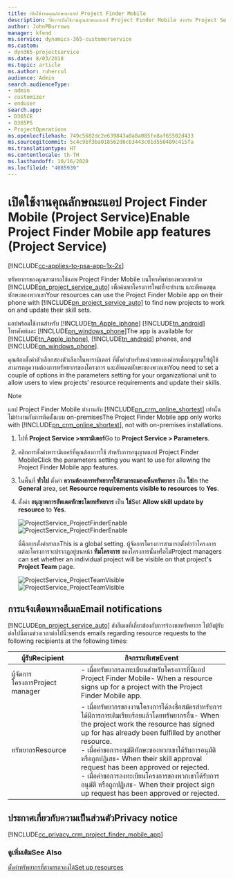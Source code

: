 ```yaml
---
title: เปิดใช้งานคุณลักษณะแอป Project Finder Mobile
description: วิธีการเปิดใช้งานคุณลักษณะแอป Project Finder Mobile สำหรับ Project Service
author: JohnPBurrows
manager: kfend
ms.service: dynamics-365-customerservice
ms.custom:
- dyn365-projectservice
ms.date: 8/03/2018
ms.topic: article
ms.author: ruhercul
audience: Admin
search.audienceType:
- admin
- customizer
- enduser
search.app:
- D365CE
- D365PS
- ProjectOperations
ms.openlocfilehash: 749c5682dc2e639843a0a8a085fe8af65502d433
ms.sourcegitcommit: 5c4c9bf3ba018562d6cb3443c01d550489c415fa
ms.translationtype: HT
ms.contentlocale: th-TH
ms.lasthandoff: 10/16/2020
ms.locfileid: "4085939"
---
```

# <a name="enable-project-finder-mobile-app-features-project-service"></a><span data-ttu-id="c7696-103">เปิดใช้งานคุณลักษณะแอป Project Finder Mobile (Project Service)</span><span class="sxs-lookup"><span data-stu-id="c7696-103">Enable Project Finder Mobile app features (Project Service)</span></span>

[!INCLUDE[cc-applies-to-psa-app-1x-2x](../includes/cc-applies-to-psa-app-1x-2x.md)]

<span data-ttu-id="c7696-104">ทรัพยากรของคุณสามารถใช้แอพ Project Finder Mobile บนโทรศัพท์ของพวกเขาด้วย [!INCLUDE[pn_project_service_auto](../includes/pn-project-service-auto.md)] เพื่อค้นหาโครงการใหม่ที่จะทำงาน และอัพเดตชุดทักษะของพวกเขา</span><span class="sxs-lookup"><span data-stu-id="c7696-104">Your resources can use the Project Finder Mobile app on their phone with [!INCLUDE[pn_project_service_auto](../includes/pn-project-service-auto.md)] to find new projects to work on and update their skill sets.</span></span>  
  
 <span data-ttu-id="c7696-105">แอปพร้อมใช้งานสำหรับ [!INCLUDE[tn_Apple_iphone](../includes/tn-apple-iphone.md)] [!INCLUDE[tn_android](../includes/tn-android.md)] โทรศัพท์และ [!INCLUDE[pn_windows_phone](../includes/pn-windows-phone.md)]</span><span class="sxs-lookup"><span data-stu-id="c7696-105">The app is available for [!INCLUDE[tn_Apple_iphone](../includes/tn-apple-iphone.md)], [!INCLUDE[tn_android](../includes/tn-android.md)] phones, and [!INCLUDE[pn_windows_phone](../includes/pn-windows-phone.md)].</span></span>  
  
 <span data-ttu-id="c7696-106">คุณต้องตั้งค่าตัวเลือกสองตัวเลือกในพารามิเตอร์ ที่ตั้งค่าสำหรับหน่วยขององค์กรเพื่ออนุญาตให้ผู้ใช้สามารถดูความต้องการทรัพยากรของโครงการ และอัพเดตทักษะของพวกเขา</span><span class="sxs-lookup"><span data-stu-id="c7696-106">You need to set a couple of options in the parameters setting for your organizational unit to allow users to view projects' resource requirements and update their skills.</span></span>  
  
> [!NOTE]
>  <span data-ttu-id="c7696-107">แอป Project Finder Mobile ทำงานกับ [!INCLUDE[pn_crm_online_shortest](../includes/pn-crm-online-shortest.md)] เท่านั้น ไม่ทำงานกับการติดตั้งแบบ on-premises</span><span class="sxs-lookup"><span data-stu-id="c7696-107">The Project Finder Mobile app only works with [!INCLUDE[pn_crm_online_shortest](../includes/pn-crm-online-shortest.md)], not with on-premises installations.</span></span>  
  
1. <span data-ttu-id="c7696-108">ไปที่ **Project Service >พารามิเตอร์**</span><span class="sxs-lookup"><span data-stu-id="c7696-108">Go to **Project Service > Parameters**.</span></span>  
  
2. <span data-ttu-id="c7696-109">คลิกการตั้งค่าพารามิเตอร์ที่คุณต้องการใช้ สำหรับการอนุญาตแอป Project Finder Mobile</span><span class="sxs-lookup"><span data-stu-id="c7696-109">Click the parameters setting you want to use for allowing the Project Finder Mobile app features.</span></span>  
  
3. <span data-ttu-id="c7696-110">ในพื้นที่ **ทั่วไป** ตั้งค่า **ความต้องการทรัพยากรให้สามารถมองเห็นทรัพยากร** เป็น **ใช่**</span><span class="sxs-lookup"><span data-stu-id="c7696-110">In the **General** area, set **Resource requirements visible to resources** to **Yes**.</span></span>  
  
4. <span data-ttu-id="c7696-111">ตั้งค่า **อนุญาตการอัพเดตทักษะโดยทรัพยากร** เป็น **ใช่**</span><span class="sxs-lookup"><span data-stu-id="c7696-111">Set **Allow skill update by resource** to **Yes**.</span></span>  
  
   <span data-ttu-id="c7696-112">![ProjectService_ProjectFinderEnable](../psa/media/project-service-project-finder-enable.png "ProjectService_ProjectFinderEnable")</span><span class="sxs-lookup"><span data-stu-id="c7696-112">![ProjectService_ProjectFinderEnable](../psa/media/project-service-project-finder-enable.png "ProjectService_ProjectFinderEnable")</span></span>  
  
   <span data-ttu-id="c7696-113">นี่คือการตั้งค่าสากล</span><span class="sxs-lookup"><span data-stu-id="c7696-113">This is a global setting.</span></span> <span data-ttu-id="c7696-114">ผู้จัดการโครงการสามารถตั้งค่าว่าโครงการแต่ละโครงการจะปรากฏอยู่บนหน้า **ทีมโครงการ** ของโครงการนั้นหรือไม่</span><span class="sxs-lookup"><span data-stu-id="c7696-114">Project managers can set whether an individual project will be visible on that project's **Project Team** page.</span></span>  
  
   <span data-ttu-id="c7696-115">![ProjectService_ProjectTeamVisible](../psa/media/project-service-project-team-visible.png "ProjectService_ProjectTeamVisible")</span><span class="sxs-lookup"><span data-stu-id="c7696-115">![ProjectService_ProjectTeamVisible](../psa/media/project-service-project-team-visible.png "ProjectService_ProjectTeamVisible")</span></span>  
  
## <a name="email-notifications"></a><span data-ttu-id="c7696-116">การแจ้งเตือนทางอีเมล</span><span class="sxs-lookup"><span data-stu-id="c7696-116">Email notifications</span></span>  
 [!INCLUDE[pn_project_service_auto](../includes/pn-project-service-auto.md)] <span data-ttu-id="c7696-117">ส่งอีเมลที่เกี่ยวข้องกับการร้องขอทรัพยากร ไปยังผู้รับต่อไปนี้ตามช่วงเวลาต่อไปนี้:</span><span class="sxs-lookup"><span data-stu-id="c7696-117">sends emails regarding resource requests to the following recipients at the following times:</span></span>  
  
|<span data-ttu-id="c7696-118">ผู้รับ</span><span class="sxs-lookup"><span data-stu-id="c7696-118">Recipient</span></span>|<span data-ttu-id="c7696-119">กิจกรรมพิเศษ</span><span class="sxs-lookup"><span data-stu-id="c7696-119">Event</span></span>|  
|---------------|-----------|  
|<span data-ttu-id="c7696-120">ผู้จัดการโครงการ</span><span class="sxs-lookup"><span data-stu-id="c7696-120">Project manager</span></span>|<span data-ttu-id="c7696-121">-   เมื่อทรัพยากรลงทะเบียนสำหรับโครงการที่มีแอป Project Finder Mobile</span><span class="sxs-lookup"><span data-stu-id="c7696-121">-   When a resource signs up for a project with the Project Finder Mobile app.</span></span>|  
|<span data-ttu-id="c7696-122">ทรัพยากร</span><span class="sxs-lookup"><span data-stu-id="c7696-122">Resource</span></span>|<span data-ttu-id="c7696-123">-   เมื่อทรัพยากรของงานโครงการได้ลงชื่อสมัครสำหรับการได้มีการการเติมเรียบร้อยแล้วโดยทรัพยากรอื่น</span><span class="sxs-lookup"><span data-stu-id="c7696-123">-   When the project work the resource has signed up for has already been fulfilled by another resource.</span></span><br /><span data-ttu-id="c7696-124">-   เมื่อคำขอการอนุมัติทักษะของพวกเขาได้รับการอนุมัติ หรือถูกปฏิเสธ</span><span class="sxs-lookup"><span data-stu-id="c7696-124">-   When their skill approval request has been approved or rejected.</span></span><br /><span data-ttu-id="c7696-125">-   เมื่อคำขอการลงทะเบียนโครงการของพวกเขาได้รับการอนุมัติ หรือถูกปฏิเสธ</span><span class="sxs-lookup"><span data-stu-id="c7696-125">-   When their project sign up request has been approved or rejected.</span></span>|  
  
## <a name="privacy-notice"></a><span data-ttu-id="c7696-126">ประกาศเกี่ยวกับความเป็นส่วนตัว</span><span class="sxs-lookup"><span data-stu-id="c7696-126">Privacy notice</span></span>  
 [!INCLUDE[cc_privacy_crm_project_finder_mobile_app](../includes/cc-privacy-crm-project-finder-mobile-app.md)]  
  
### <a name="see-also"></a><span data-ttu-id="c7696-127">ดูเพิ่มเติม</span><span class="sxs-lookup"><span data-stu-id="c7696-127">See Also</span></span>  
 [<span data-ttu-id="c7696-128">ตั้งค่าทรัพยากรที่สามารถจองได้</span><span class="sxs-lookup"><span data-stu-id="c7696-128">Set up resources</span></span>](../psa/set-up-resources.md)
